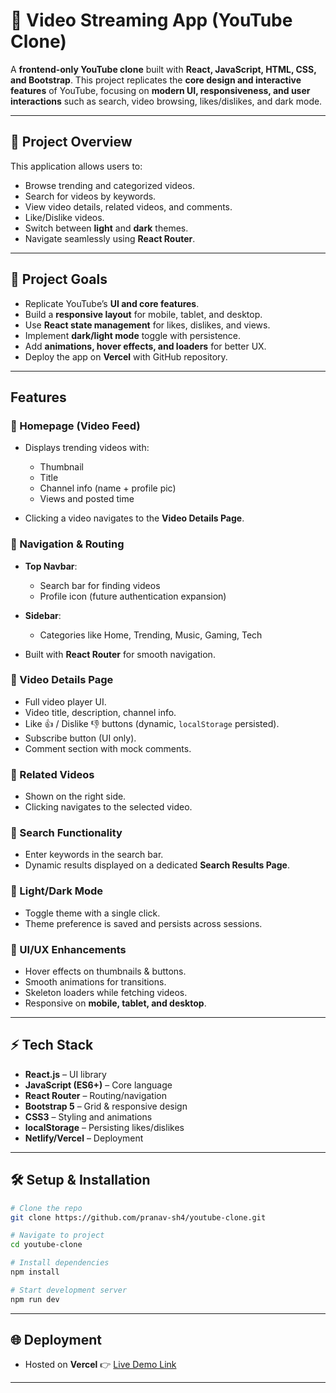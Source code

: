 # 🎥 Video Streaming App (YouTube Clone)

A **frontend-only YouTube clone** built with **React, JavaScript, HTML, CSS, and Bootstrap**.
This project replicates the **core design and interactive features** of YouTube, focusing on **modern UI, responsiveness, and user interactions** such as search, video browsing, likes/dislikes, and dark mode.

---

## 🚀 Project Overview

This application allows users to:

* Browse trending and categorized videos.
* Search for videos by keywords.
* View video details, related videos, and comments.
* Like/Dislike videos.
* Switch between **light** and **dark** themes.
* Navigate seamlessly using **React Router**.

---

## 🎯 Project Goals

* Replicate YouTube’s **UI and core features**.
* Build a **responsive layout** for mobile, tablet, and desktop.
* Use **React state management** for likes, dislikes, and views.
* Implement **dark/light mode** toggle with persistence.
* Add **animations, hover effects, and loaders** for better UX.
* Deploy the app on **Vercel** with GitHub repository.

---

##  Features

### 📌 Homepage (Video Feed)

* Displays trending videos with:

  * Thumbnail
  * Title
  * Channel info (name + profile pic)
  * Views and posted time
* Clicking a video navigates to the **Video Details Page**.

### 📌 Navigation & Routing

* **Top Navbar**:

  * Search bar for finding videos
  * Profile icon (future authentication expansion)
* **Sidebar**:

  * Categories like Home, Trending, Music, Gaming, Tech
* Built with **React Router** for smooth navigation.

### 📌 Video Details Page

* Full video player UI.
* Video title, description, channel info.
* Like 👍 / Dislike 👎 buttons (dynamic, `localStorage` persisted).
* Subscribe button (UI only).
* Comment section with mock comments.

### 📌 Related Videos

* Shown on the right side.
* Clicking navigates to the selected video.

### 📌 Search Functionality

* Enter keywords in the search bar.
* Dynamic results displayed on a dedicated **Search Results Page**.

### 📌 Light/Dark Mode

* Toggle theme with a single click.
* Theme preference is saved and persists across sessions.

### 📌 UI/UX Enhancements

* Hover effects on thumbnails & buttons.
* Smooth animations for transitions.
* Skeleton loaders while fetching videos.
* Responsive on **mobile, tablet, and desktop**.

---

## ⚡ Tech Stack

* **React.js** – UI library
* **JavaScript (ES6+)** – Core language
* **React Router** – Routing/navigation
* **Bootstrap 5** – Grid & responsive design
* **CSS3** – Styling and animations
* **localStorage** – Persisting likes/dislikes
* **Netlify/Vercel** – Deployment

---

## 🛠️ Setup & Installation

```bash
# Clone the repo
git clone https://github.com/pranav-sh4/youtube-clone.git

# Navigate to project
cd youtube-clone

# Install dependencies
npm install

# Start development server
npm run dev
```

---

## 🌐 Deployment

* Hosted on **Vercel**
  👉 [Live Demo Link]()

---

